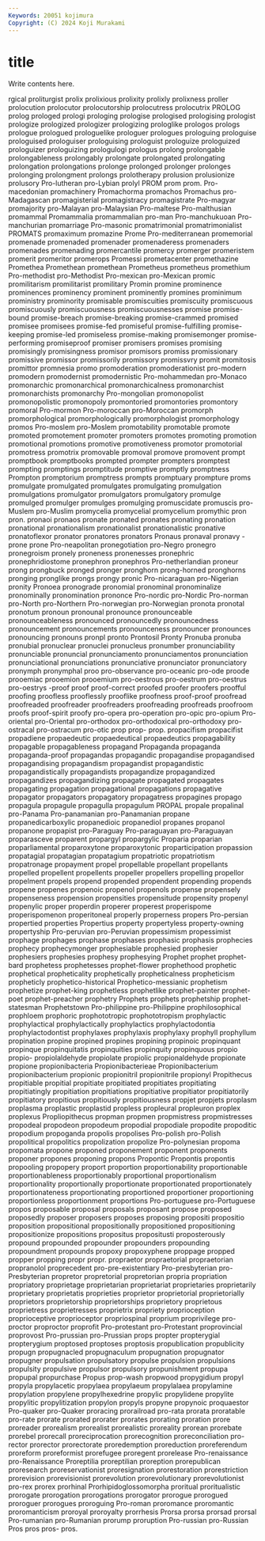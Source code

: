 ```yaml
---
Keywords: 20051 kojimura
Copyright: (C) 2024 Koji Murakami
---
```


# title

Write contents here.



rgical proliturgist
prolix prolixious prolixity prolixly prolixness proller prolocution prolocutor prolocutorship prolocutress
prolocutrix PROLOG prolog prologed prologi prologing prologise prologised prologising prologist
prologize prologized prologizer prologizing prologlike prologos prologs prologue prologued prologuelike
prologuer prologues prologuing prologuise prologuised prologuiser prologuising prologuist prologuize prologuized
prologuizer prologuizing prologulogi prologus prolong prolongable prolongableness prolongably prolongate prolongated
prolongating prolongation prolongations prolonge prolonged prolonger prolonges prolonging prolongment prolongs
prolotherapy prolusion prolusionize prolusory Pro-lutheran pro-Lybian prolyl PROM prom prom.
Pro-macedonian promachinery Promachorma promachos Promachus pro-Madagascan promagisterial promagistracy promagistrate Pro-magyar
promajority pro-Malayan pro-Malaysian Pro-maltese Pro-malthusian promammal Promammalia promammalian pro-man Pro-manchukuoan
Pro-manchurian promarriage Pro-masonic promatrimonial promatrimonialist PROMATS promaximum promazine Prome Pro-mediterranean
promemorial promenade promenaded promenader promenaderess promenaders promenades promenading promercantile promercy
promerger promeristem promerit promeritor promerops Promessi prometacenter promethazine Promethea Promethean
promethean Prometheus prometheus promethium Pro-methodist pro-Methodist Pro-mexican pro-Mexican promic promilitarism
promilitarist promilitary Promin promine prominence prominences prominency prominent prominently promines
prominimum proministry prominority promisable promiscuities promiscuity promiscuous promiscuously promiscuousness promiscuousnesses
promise promise-bound promise-breach promise-breaking promise-crammed promised promisee promisees promise-fed promiseful
promise-fulfilling promise-keeping promise-led promiseless promise-making promisemonger promise-performing promiseproof promiser promisers
promises promising promisingly promisingness promisor promisors promiss promissionary promissive promissor
promissorily promissory promissvry promit promitosis promittor promnesia promo promoderation promoderationist
pro-modern promodern promodernist promodernistic Pro-mohammedan pro-Monaco promonarchic promonarchical promonarchicalness promonarchist
promonarchists promonarchy Pro-mongolian promonopolist promonopolistic promonopoly promontoried promontories promontory promoral
Pro-mormon Pro-moroccan pro-Moroccan promorph promorphological promorphologically promorphologist promorphology promos Pro-moslem
pro-Moslem promotability promotable promote promoted promotement promoter promoters promotes promoting
promotion promotional promotions promotive promotiveness promotor promotorial promotress promotrix promovable
promoval promove promovent prompt promptbook promptbooks prompted prompter prompters promptest
prompting promptings promptitude promptive promptly promptness Prompton promptorium promptress prompts
promptuary prompture proms promulgate promulgated promulgates promulgating promulgation promulgations promulgator
promulgators promulgatory promulge promulged promulger promulges promulging promuscidate promuscis pro-Muslem
pro-Muslim promycelia promycelial promycelium promythic pron pron. pronaoi pronaos pronate
pronated pronates pronating pronation pronational pronationalism pronationalist pronationalistic pronative pronatoflexor
pronator pronatores pronators Pronaus pronaval pronavy -prone prone Pro-neapolitan pronegotiation
pro-Negro pronegro pronegroism pronely proneness pronenesses pronephric pronephridiostome pronephron pronephros
Pro-netherlandian proneur prong prongbuck pronged pronger pronghorn prong-horned pronghorns pronging
pronglike prongs prongy pronic Pro-nicaraguan pro-Nigerian pronity Pronoea pronograde pronomial
pronominal pronominalize pronominally pronomination prononce Pro-nordic pro-Nordic Pro-norman pro-North pro-Northern
Pro-norwegian pro-Norwegian pronota pronotal pronotum pronoun pronounal pronounce pronounceable pronounceableness
pronounced pronouncedly pronouncedness pronouncement pronouncements pronounceness pronouncer pronounces pronouncing pronouns
pronpl pronto Prontosil Pronty Pronuba pronuba pronubial pronuclear pronuclei pronucleus
pronumber pronunciability pronunciable pronuncial pronunciamento pronunciamentos pronunciation pronunciational pronunciations pronunciative
pronunciator pronunciatory pronymph pronymphal proo pro-observance pro-oceanic pro-ode proode prooemiac
prooemion prooemium pro-oestrous pro-oestrum pro-oestrus pro-oestrys -proof proof proof-correct proofed
proofer proofers proofful proofing proofless prooflessly prooflike proofness proof-proof proofread
proofreaded proofreader proofreaders proofreading proofreads proofroom proofs proof-spirit proofy pro-opera
pro-operation pro-opic pro-opium Pro-oriental pro-Oriental pro-orthodox pro-orthodoxical pro-orthodoxy pro-ostracal pro-ostracum
pro-otic prop prop- prop. propacifism propacifist propadiene propaedeutic propaedeutical propaedeutics
propagability propagable propagableness propagand Propaganda propaganda propaganda-proof propagandas propagandic propagandise
propagandised propagandising propagandism propagandist propagandistic propagandistically propagandists propagandize propagandized propagandizes
propagandizing propagate propagated propagates propagating propagation propagational propagations propagative propagator
propagators propagatory propagatress propagines propago propagula propagule propagulla propagulum PROPAL
propale propalinal pro-Panama Pro-panamanian pro-Panamanian propane propanedicarboxylic propanedioic propanediol propanes
propanol propanone propapist pro-Paraguay Pro-paraguayan pro-Paraguayan proparasceve proparent propargyl propargylic
Proparia proparian proparliamental proparoxytone proparoxytonic proparticipation propassion propatagial propatagian propatagium
propatriotic propatriotism propatronage propayment propel propellable propellant propellants propelled propellent
propellents propeller propellers propelling propellor propelment propels propend propended propendent
propending propends propene propenes propenoic propenol propenols propense propensely propenseness
propension propensities propensitude propensity propenyl propenylic proper properdin properer properest
properispome properispomenon properitoneal properly properness propers Pro-persian propertied properties Propertius
property propertyless property-owning propertyship Pro-peruvian pro-Peruvian propessimism propessimist prophage prophages
prophase prophases prophasic prophasis prophecies prophecy prophecymonger prophesiable prophesied prophesier
prophesiers prophesies prophesy prophesying Prophet prophet prophet-bard prophetess prophetesses prophet-flower
prophethood prophetic prophetical propheticality prophetically propheticalness propheticism propheticly prophetico-historical Prophetico-messianic
prophetism prophetize prophet-king prophetless prophetlike prophet-painter prophet-poet prophet-preacher prophetry Prophets
prophets prophetship prophet-statesman Prophetstown Pro-philippine pro-Philippine prophilosophical prophloem prophoric prophototropic
prophototropism prophylactic prophylactical prophylactically prophylactics prophylactodontia prophylactodontist prophylaxes prophylaxis prophylaxy
prophyll prophyllum propination propine propined propines propining propinoic propinquant propinque
propinquitatis propinquities propinquity propinquous propio propio- propiolaldehyde propiolate propiolic propionaldehyde
propionate propione propionibacteria Propionibacterieae Propionibacterium propionibacterium propionic propionitril propionitrile propionyl
Propithecus propitiable propitial propitiate propitiated propitiates propitiating propitiatingly propitiation propitiations
propitiative propitiator propitiatorily propitiatory propitious propitiously propitiousness propjet propjets proplasm
proplasma proplastic proplastid propless propleural propleuron proplex proplexus Propliopithecus propman
propmen propmistress propmistresses propodeal propodeon propodeum propodial propodiale propodite propoditic
propodium propoganda propolis propolises Pro-polish pro-Polish propolitical propolitics propolization propolize
Pro-polynesian propoma propomata propone proponed proponement proponent proponents proponer propones
proponing propons Propontic Propontis propontis propooling propopery proport proportion proportionability
proportionable proportionableness proportionably proportional proportionalism proportionality proportionally proportionate proportionated proportionately
proportionateness proportionating proportioned proportioner proportioning proportionless proportionment proportions Pro-portuguese pro-Portuguese
propos proposable proposal proposals proposant propose proposed proposedly proposer proposers
proposes proposing propositi propositio proposition propositional propositionally propositioned propositioning propositionize
propositions propositus propositusti proposterously propound propounded propounder propounders propounding propoundment
propounds propoxy propoxyphene proppage propped propper propping propr propr. propraetor
propraetorial propraetorian propranolol proprecedent pro-pre-existentiary Pro-presbyterian pro-Presbyterian propretor propretorial propretorian
propria propriation propriatory proprietage proprietarian proprietariat proprietaries proprietarily proprietary proprietatis
proprieties proprietor proprietorial proprietorially proprietors proprietorship proprietorships proprietory proprietous proprietress
proprietresses proprietrix propriety proprioception proprioceptive proprioceptor propriospinal proprium proprivilege pro-proctor
proproctor proprofit Pro-protestant pro-Protestant proprovincial proprovost Pro-prussian pro-Prussian props propter
propterygial propterygium proptosed proptoses proptosis propublication propublicity propugn propugnacled propugnaculum
propugnation propugnator propugner propulsation propulsatory propulse propulsion propulsions propulsity propulsive
propulsor propulsory propunishment propupa propupal propurchase Propus prop-wash propwood propygidium
propyl propyla propylacetic propylaea propylaeum propylalaea propylamine propylation propylene propylhexedrine
propylic propylidene propylite propylitic propylitization propylon propyls propyne propynoic proquaestor
Pro-quaker pro-Quaker proracing prorailroad pro-rata prorata proratable pro-rate prorate prorated
prorater prorates prorating proration prore proreader prorealism prorealist prorealistic proreality
prorean prorebate prorebel prorecall proreciprocation prorecognition proreconciliation pro-rector prorector prorectorate
proredemption proreduction proreferendum proreform proreformist prorefugee proregent prorelease Pro-renaissance pro-Renaissance
Proreptilia proreptilian proreption prorepublican proresearch proreservationist proresignation prorestoration prorestriction prorevision
prorevisionist prorevolution prorevolutionary prorevolutionist pro-rex prorex prorhinal Prorhipidoglossomorpha proritual proritualistic
prorogate prorogation prorogations prorogator prorogue prorogued proroguer prorogues proroguing Pro-roman
proromance proromantic proromanticism proroyal proroyalty prorrhesis Prorsa prorsa prorsad prorsal
Pro-rumanian pro-Rumanian prorump proruption Pro-russian pro-Russian Pros pros pros- pros.
